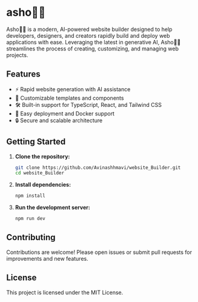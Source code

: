 # asho🤴🏻

Asho🤴🏻 is a modern, AI-powered website builder designed to help developers, designers, and creators rapidly build and deploy web applications with ease. Leveraging the latest in generative AI, Asho🤴🏻 streamlines the process of creating, customizing, and managing web projects.

## Features
- ⚡ Rapid website generation with AI assistance
- 🎨 Customizable templates and components
- 🛠️ Built-in support for TypeScript, React, and Tailwind CSS
- 🚀 Easy deployment and Docker support
- 🔒 Secure and scalable architecture

## Getting Started

1. **Clone the repository:**
   ```bash
   git clone https://github.com/Avinashhmavi/website_Builder.git
   cd website_Builder
   ```
2. **Install dependencies:**
   ```bash
   npm install
   ```
3. **Run the development server:**
   ```bash
   npm run dev
   ```

## Contributing
Contributions are welcome! Please open issues or submit pull requests for improvements and new features.

## License
This project is licensed under the MIT License.
